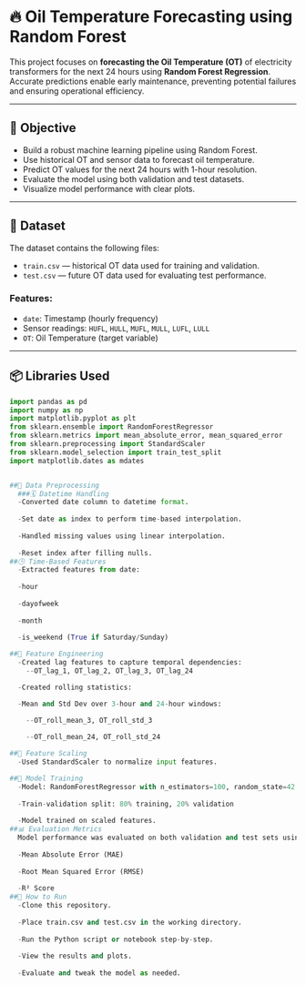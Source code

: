 # 🔥 Oil Temperature Forecasting using Random Forest

This project focuses on **forecasting the Oil Temperature (OT)** of electricity transformers for the next 24 hours using **Random Forest Regression**. Accurate predictions enable early maintenance, preventing potential failures and ensuring operational efficiency.

---

## 📌 Objective

- Build a robust machine learning pipeline using Random Forest.
- Use historical OT and sensor data to forecast oil temperature.
- Predict OT values for the next 24 hours with 1-hour resolution.
- Evaluate the model using both validation and test datasets.
- Visualize model performance with clear plots.

---

## 📁 Dataset

The dataset contains the following files:

- `train.csv` — historical OT data used for training and validation.
- `test.csv` — future OT data used for evaluating test performance.

### Features:
- `date`: Timestamp (hourly frequency)
- Sensor readings: `HUFL`, `HULL`, `MUFL`, `MULL`, `LUFL`, `LULL`
- `OT`: Oil Temperature (target variable)

---

## 📦 Libraries Used

```python
import pandas as pd
import numpy as np
import matplotlib.pyplot as plt
from sklearn.ensemble import RandomForestRegressor
from sklearn.metrics import mean_absolute_error, mean_squared_error
from sklearn.preprocessing import StandardScaler
from sklearn.model_selection import train_test_split
import matplotlib.dates as mdates


##🧹 Data Preprocessing
  ###🗓 Datetime Handling
  -Converted date column to datetime format.
  
  -Set date as index to perform time-based interpolation.
  
  -Handled missing values using linear interpolation.
  
  -Reset index after filling nulls.
##🕒 Time-Based Features
  -Extracted features from date:
  
  -hour
  
  -dayofweek
  
  -month
  
  -is_weekend (True if Saturday/Sunday)

##🧠 Feature Engineering
  -Created lag features to capture temporal dependencies:
    --OT_lag_1, OT_lag_2, OT_lag_3, OT_lag_24

  -Created rolling statistics:

  -Mean and Std Dev over 3-hour and 24-hour windows:

    --OT_roll_mean_3, OT_roll_std_3
    
    --OT_roll_mean_24, OT_roll_std_24

##🔄 Feature Scaling
  -Used StandardScaler to normalize input features.

##🧠 Model Training
  -Model: RandomForestRegressor with n_estimators=100, random_state=42
  
  -Train-validation split: 80% training, 20% validation
  
  -Model trained on scaled features.
##📊 Evaluation Metrics
  Model performance was evaluated on both validation and test sets using:
  
  -Mean Absolute Error (MAE)
  
  -Root Mean Squared Error (RMSE)
  
  -R² Score
##🚀 How to Run
  -Clone this repository.
  
  -Place train.csv and test.csv in the working directory.
  
  -Run the Python script or notebook step-by-step.
  
  -View the results and plots.
  
  -Evaluate and tweak the model as needed.

